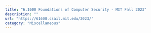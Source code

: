 ```yaml
---
title: "6.1600 Foundations of Computer Security - MIT Fall 2023"
description: ""
url: "https://61600.csail.mit.edu/2023/"
category: "Miscellaneous"
---
```


